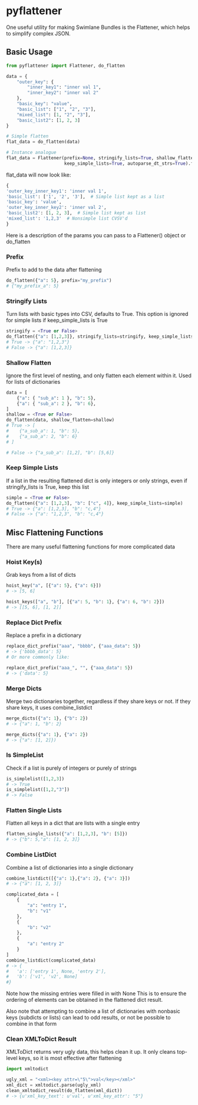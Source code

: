 # pyflattener
One useful utility for making Swimlane Bundles is the Flattener, which helps to simplify complex JSON.

## Basic Usage
```python
from pyflattener import Flattener, do_flatten

data = {
    "outer_key": {
        "inner_key1": "inner val 1",
        "inner_key2": "inner val 2"
    },
    "basic_key": "value",
    "basic_list": ["1", "2", "3"],
    "mixed_list": [1, "2", "3"],
    "basic_list2": [1, 2, 3]
}

# Simple flatten
flat_data = do_flatten(data)

# Instance analogue
flat_data = Flattener(prefix=None, stringify_lists=True, shallow_flatten=False,
                      keep_simple_lists=True, autoparse_dt_strs=True).flatten(data)
```
flat_data will now look like:
```python
{
'outer_key_inner_key1': 'inner val 1',
'basic_list': ['1', '2', '3'],  # Simple list kept as a list
'basic_key': 'value',
'outer_key_inner_key2': 'inner val 2',
'basic_list2': [1, 2, 3],  # Simple list kept as list
'mixed_list': '1,2,3'  # Nonsimple list CVSV'd
}
```
Here is a description of the params you can pass to a Flattener() object or do_flatten

### Prefix
Prefix to add to the data after flattening
```python
do_flatten({"a": 5}, prefix="my_prefix")
# {"my_prefix_a": 5}
```

### Stringify Lists
Turn lists with basic types into CSV, defaults to True. This option is ignored for simple lists if keep_simple_lists is True
```python
stringify = <True or False>
do_flatten({"a": [1,2,3]}, stringify_lists=stringify, keep_simple_lists=False)
# True -> {"a": "1,2,3"}
# False -> {"a": [1,2,3]}
```

### Shallow Flatten
Ignore the first level of nesting, and only flatten each element within it. Used for lists of dictionaries
```python
data = [
    {"a": { "sub_a": 1 }, "b": 5},
    {"a": { "sub_a": 2 }, "b": 6},
]
shallow = <True or False>
do_flatten(data, shallow_flatten=shallow)
# True -> [
#    {"a_sub_a": 1, "b": 5},
#    {"a_sub_a": 2, "b": 6}
# ]

# False -> {"a_sub_a": [1,2], "b": [5,6]}
```

### Keep Simple Lists
If a list in the resulting flattened dict is only integers or only strings, even if stringify_lists is True, keep this list
```python
simple = <True or False>
do_flatten({"a": [1,2,3], "b": ["c", 4]}, keep_simple_lists=simple)
# True -> {"a": [1,2,3], "b": "c,4"}
# False -> {"a": "1,2,3", "b": "c,4"}
```

## Misc Flattening Functions
There are many useful flattening functions for more complicated data

### Hoist Key(s)

Grab keys from a list of dicts
```python
hoist_key("a", [{"a": 5}, {"a": 6}])
# -> [5, 6]

hoist_keys(["a", "b"], [{"a": 5, "b": 1}, {"a": 6, "b": 2}])
# -> [[5, 6], [1, 2]]
```

### Replace Dict Prefix
Replace a prefix in a dictionary
```python
replace_dict_prefix("aaa", "bbbb", {"aaa_data": 5})
# -> {'bbbb_data': 5}
# Or more commonly like:

replace_dict_prefix("aaa_", "", {"aaa_data": 5})
# -> {'data': 5}
```
### Merge Dicts
Merge two dictionaries together, regardless if they share keys or not.
If they share keys, it uses combine_listdict
```python
merge_dicts({"a": 1}, {"b": 2})
# -> {"a": 1, "b": 2}

merge_dicts({"a": 1}, {"a": 2})
# -> {"a": [1, 2]})
```
### Is SimpleList

Check if a list is purely of integers or purely of strings
```python
is_simplelist([1,2,3])
# -> True
is_simplelist([1,2,"3"])
# -> False
```

### Flatten Single Lists

Flatten all keys in a dict that are lists with a single entry
```python
flatten_single_lists({"a": [1,2,3], "b": [5]})
# -> {"b": 5,"a": [1, 2, 3]}
```

### Combine ListDict

Combine a list of dictionaries into a single dictionary
```python
combine_listdict([{"a": 1},{"a": 2}, {"a": 3}])
# -> {"a": [1, 2, 3]}

complicated_data = [
    {
        "a": "entry 1",
        "b": "v1"
    },
    {
        "b": "v2"
    },
    {
        "a": "entry 2"
    }
]
combine_listdict(complicated_data)
# -> {
#   'a': ['entry 1', None, 'entry 2'],
#   'b': ['v1', 'v2', None]
#}
```
Note how the missing entries were filled in with None This is to ensure the ordering of elements can be 
obtained in the flattened dict result.

Also note that attempting to combine a list of dictionaries with nonbasic keys (subdicts or lists) can
lead to odd results, or not be possible to combine in that form

### Clean XMLToDict Result

XMLToDict returns very ugly data, this helps clean it up. It only cleans top-level keys, so it is most 
effective after flattening

```python
import xmltodict

ugly_xml = "<xml><key attr=\"5\">val</key></xml>"
xml_dict = xmltodict.parse(ugly_xml)
clean_xmltodict_result(do_flatten(xml_dict))
# -> {u'xml_key_text': u'val', u'xml_key_attr': "5"}
```